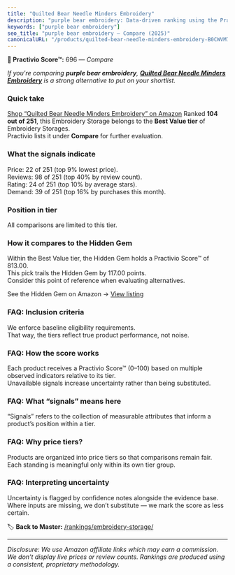 ```yaml
---
title: "Quilted Bear Needle Minders Embroidery"
description: "purple bear embroidery: Data-driven ranking using the Practivio Score™. Positioned by quality, value, demand, findability, momentum."
keywords: ["purple bear embroidery"]
seo_title: "purple bear embroidery — Compare (2025)"
canonicalURL: "/products/quilted-bear-needle-minders-embroidery-B0CWVM7XB7/"
---
```


**🛒 Practivio Score™:** 696 — _Compare_


*If you're comparing **purple bear embroidery**, **[Quilted Bear Needle Minders Embroidery](https://www.amazon.com/dp/B0CWVM7XB7?tag=practivio-20)** is a strong alternative to put on your shortlist.*
### Quick take
[Shop “Quilted Bear Needle Minders Embroidery” on Amazon](https://www.amazon.com/dp/B0CWVM7XB7?tag=practivio-20)
Ranked **104 out of 251**, this Embroidery Storage belongs to the **Best Value tier** of Embroidery Storages.  
Practivio lists it under **Compare** for further evaluation.

### What the signals indicate
Price: 22 of 251 (top 9% lowest price).  
Reviews: 98 of 251 (top 40% by review count).  
Rating: 24 of 251 (top 10% by average stars).  
Demand: 39 of 251 (top 16% by purchases this month).

### Position in tier
All comparisons are limited to this tier.

### How it compares to the Hidden Gem
Within the Best Value tier, the Hidden Gem holds a Practivio Score™ of 813.00.  
This pick trails the Hidden Gem by 117.00 points.  
Consider this point of reference when evaluating alternatives.  

See the Hidden Gem on Amazon → [View listing](https://www.amazon.com/dp/B0747JY5Q2?tag=practivio-20)

### FAQ: Inclusion criteria
We enforce baseline eligibility requirements.  
That way, the tiers reflect true product performance, not noise.

### FAQ: How the score works
Each product receives a Practivio Score™ (0–100) based on multiple observed indicators relative to its tier.  
Unavailable signals increase uncertainty rather than being substituted.

### FAQ: What “signals” means here
“Signals” refers to the collection of measurable attributes that inform a product’s position within a tier.

### FAQ: Why price tiers?
Products are organized into price tiers so that comparisons remain fair.  
Each standing is meaningful only within its own tier group.

### FAQ: Interpreting uncertainty
Uncertainty is flagged by confidence notes alongside the evidence base.  
Where inputs are missing, we don’t substitute — we mark the score as less certain.

<!-- Missing template for Compare/CompareWithinPriceClass -->


🏷️ **Back to Master:** [/rankings/embroidery-storage/](/rankings/embroidery-storage/)

---
_Disclosure: We use Amazon affiliate links which may earn a commission. We don’t display live prices or review counts. Rankings are produced using a consistent, proprietary methodology._

